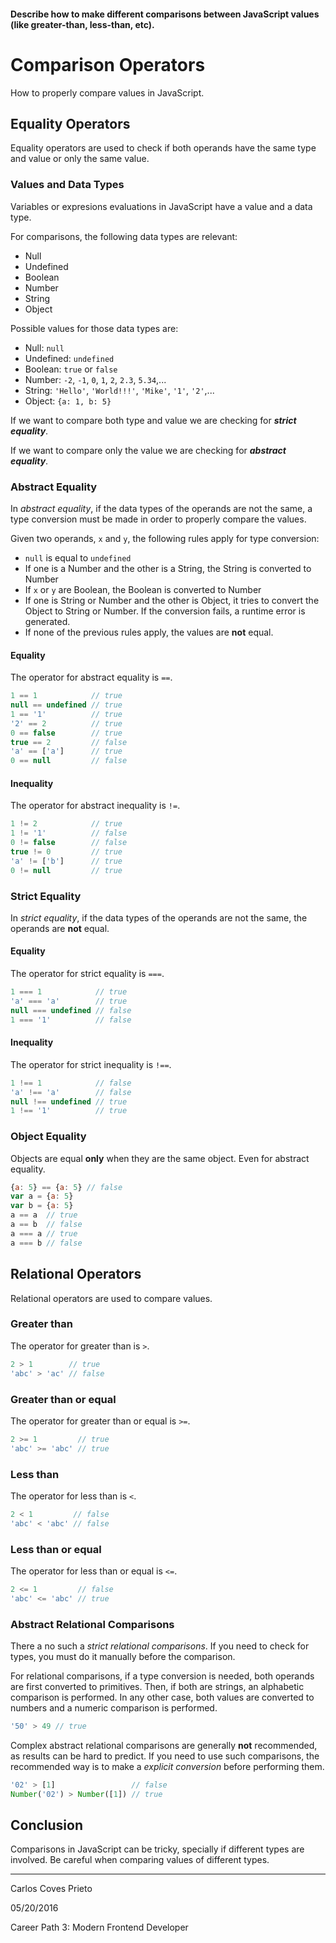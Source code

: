 #### Describe how to make different comparisons between JavaScript values (like greater-than, less-than, etc).

# Comparison Operators
How to properly compare values in JavaScript.

## Equality Operators
Equality operators are used to check if both operands have the same type and value or only the same value.

### Values and Data Types
Variables or expresions evaluations in JavaScript have a value and a data type.

For comparisons, the following data types are relevant:

- Null
- Undefined
- Boolean
- Number
- String
- Object

Possible values for those data types are:

- Null: `null`
- Undefined: `undefined`
- Boolean: `true` or `false`
- Number: `-2`, `-1`, `0`, `1`, `2`, `2.3`, `5.34`,...
- String: `'Hello'`, `'World!!!'`, `'Mike'`, `'1'`, `'2'`,...
- Object: `{a: 1, b: 5}`

If we want to compare both type and value we are checking for ***strict equality***.

If we want to compare only the value we are checking for ***abstract equality***.

### Abstract Equality
In *abstract equality*, if the data types of the operands are not the same, a type conversion must be made in order to properly compare the values.

Given two operands, `x` and `y`, the following rules apply for type conversion:
- `null` is equal to `undefined`
- If one is a Number and the other is a String, the String is converted to Number
- If `x` or `y` are Boolean, the Boolean is converted to Number
- If one is String or Number and the other is Object, it tries to convert the Object to String or Number. If the conversion fails, a runtime error is generated.
- If none of the previous rules apply, the values are **not** equal.

#### Equality
The operator for abstract equality is `==`.
```js
1 == 1            // true
null == undefined // true
1 == '1'          // true
'2' == 2          // true
0 == false        // true
true == 2         // false
'a' == ['a']      // true
0 == null         // false

```

#### Inequality
The operator for abstract inequality is `!=`.
```js
1 != 2            // true
1 != '1'          // false
0 != false        // false
true != 0         // true
'a' != ['b']      // true
0 != null         // true

```

### Strict Equality
In *strict equality*, if the data types of the operands are not the same, the operands are **not** equal.

#### Equality
The operator for strict equality is `===`.
```js
1 === 1            // true
'a' === 'a'        // true
null === undefined // false
1 === '1'          // false

```

#### Inequality
The operator for strict inequality is `!==`.
```js
1 !== 1            // false
'a' !== 'a'        // false
null !== undefined // true
1 !== '1'          // true

```

### Object Equality
Objects are equal **only** when they are the same object. Even for abstract equality.
```js
{a: 5} == {a: 5} // false
var a = {a: 5}
var b = {a: 5}
a == a  // true
a == b  // false
a === a // true
a === b // false

```

## Relational Operators
Relational operators are used to compare values.

### Greater than
The operator for greater than is `>`.
```js
2 > 1        // true
'abc' > 'ac' // false

```

### Greater than or equal
The operator for greater than or equal is `>=`.
```js
2 >= 1         // true
'abc' >= 'abc' // true

```

### Less than
The operator for less than is `<`.
```js
2 < 1         // false
'abc' < 'abc' // false

```

### Less than or equal
The operator for less than or equal is `<=`.
```js
2 <= 1         // false
'abc' <= 'abc' // true

```

### Abstract Relational Comparisons
There a no such a *strict relational comparisons*. If you need to check for types, you must do it manually before the comparison.

For relational comparisons, if a type conversion is needed, both operands are first converted to primitives. Then, if both are strings, an alphabetic comparison is performed. In any other case, both values are converted to numbers and a numeric comparison is performed.

```js
'50' > 49 // true

```

Complex abstract relational comparisons are generally **not** recommended, as results can be hard to predict. If you need to use such comparisons, the recommended way is to make a *explicit conversion* before performing them.

```js
'02' > [1]                 // false
Number('02') > Number([1]) // true

```

## Conclusion
Comparisons in JavaScript can be tricky, specially if different types are involved. Be careful when comparing values of different types.


---

Carlos Coves Prieto

05/20/2016

Career Path 3: Modern Frontend Developer
